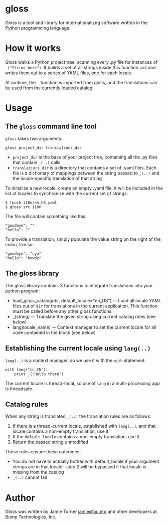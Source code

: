 gloss
=====

Gloss is a tool and library for internationalizng software written in
the Python programming language.

How it works
============

Gloss walks a Python project tree, scanning every .py file for instances
of `_("String here")`.  It builds a set of all strings inside this function
call and writes them out to a series of YAML files, one for each locale.

At runtime, the `_` function is imported from gloss, and the translations
can be used from the currently loaded catalog.

Usage
=====

The `gloss` command line tool
-----------------------------

`gloss` takes two arguments:

    gloss project_dir translations_dir
    
 * `project_dir` is the base of your project tree, containing all the .py files that
   contain `_(..)` calls
 * `translations_dir` is a directory that contains a set of <locale>.yaml files.  Each
   file is a dictionary of mappings between the string passed to `_(..)` and the
   locale-specific translation of that string

To initialize a new locale, create an empty .yaml file; it will be included in the
list of locales to synchronize with the current set of strings:

    $ touch i18n/en_US.yaml
    $ gloss src i18n

The file will contain something like this:

    "goodbye": ""
    "hello": ""

To provide a translation, simply populate the value string on the right of
the colon, like so:

    
    "goodbye": "cya"
    "hello": "howdy"


The gloss library
-----------------

The gloss library contains 3 functions to integrate translations into your
python program:

 * load_gloss_catalog(dir, default_locale="en_US") -- Load all locale YAML files 
   out of `dir` for translations in the current application.  This function must
   be called before any other gloss functions.
 * _(string) -- Translate the given string using current catalog rules (see below)
 * lang(locale_name) -- Context manager to set the current locale for all code
   contained in the block (see below)

Establishing the current locale using `lang(..)`
------------------------------------------------

`lang(..)` is a context manager, so we use it with the `with` statement:

    with lang("cn_CN"):
        print _("Hello there")

The current locale is thread-local, so use of `lang` in a multi-processing app
is threadsafe.

Catalog rules
-------------

When any string is translated `_(..)` the translation rules are as follows:

 1. If there is a thread-current locale, established with `lang(..)`, and that
    locale contains a non-empty translation, use it
 2. If the `default_locale` contains a non-empty translation, use it
 3. Return the passed string unmodified

These rules ensure these outcomes:

 * You do not have to actually bother with default_locale if your argument strings
   are in that locale--step 2 will be bypassed if that locale is missing from
   the catalog
 * `_(..)` cannot fail

Author
======

Gloss was written by Jamie Turner <jamie@bu.mp> and other developers at
Bump Technologies, Inc.
